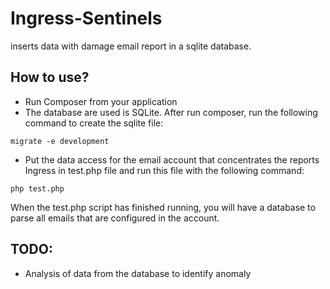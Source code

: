 Ingress-Sentinels
=================

inserts data with damage email report in a sqlite database.


How to use?
----
* Run Composer from your application
* The database are used is SQLite. After run composer, run the following command to create the sqlite file:
```shell
migrate -e development
```
* Put the data access for the email account that concentrates the reports Ingress in test.php file and run this file with the following command:
```shell
php test.php
```
When the test.php script has finished running, you will have a database to parse all emails that are configured in the account.

TODO:
----
* Analysis of data from the database to identify anomaly

